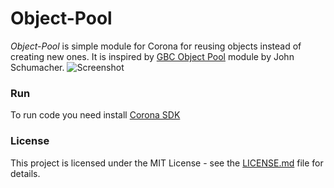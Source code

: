 # Object-Pool
*Object-Pool* is simple module for Corona for reusing objects instead of creating new ones. It is inspired by [GBC Object Pool](https://marketplace.coronalabs.com/corona-plugins/gbc-object-pool) module by John Schumacher.
![Screenshot](https://i.imgur.com/qWnANsq.gif)

### Run

To run code you need install [Corona SDK](https://portal.coronalabs.com) 

### License

This project is licensed under the MIT License - see the [LICENSE.md](https://github.com/ldurniat/Object-Pool/blob/master/LICENSE) file for details.



